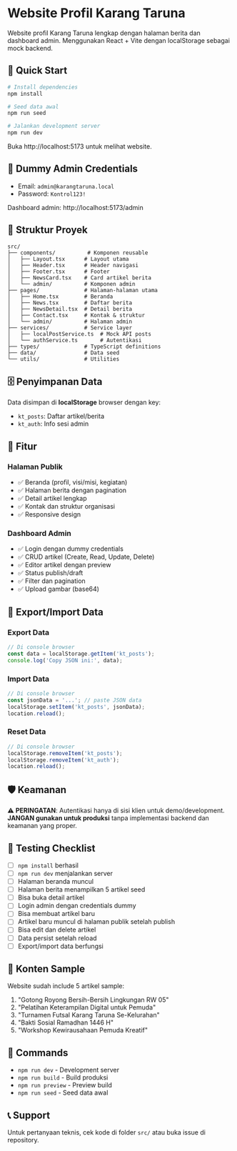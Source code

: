 # Website Profil Karang Taruna

Website profil Karang Taruna lengkap dengan halaman berita dan dashboard admin. Menggunakan React + Vite dengan localStorage sebagai mock backend.

## 🚀 Quick Start

```bash
# Install dependencies
npm install

# Seed data awal
npm run seed

# Jalankan development server
npm run dev
```

Buka http://localhost:5173 untuk melihat website.

## 🔑 Dummy Admin Credentials

- Email: `admin@karangtaruna.local`
- Password: `Kontrol123!`

Dashboard admin: http://localhost:5173/admin

## 📁 Struktur Proyek

```
src/
├── components/          # Komponen reusable
│   ├── Layout.tsx      # Layout utama
│   ├── Header.tsx      # Header navigasi
│   ├── Footer.tsx      # Footer
│   ├── NewsCard.tsx    # Card artikel berita
│   └── admin/          # Komponen admin
├── pages/              # Halaman-halaman utama
│   ├── Home.tsx        # Beranda
│   ├── News.tsx        # Daftar berita
│   ├── NewsDetail.tsx  # Detail berita
│   ├── Contact.tsx     # Kontak & struktur
│   └── admin/          # Halaman admin
├── services/           # Service layer
│   ├── localPostService.ts  # Mock API posts
│   └── authService.ts       # Autentikasi
├── types/              # TypeScript definitions
├── data/               # Data seed
└── utils/              # Utilities
```

## 🗄️ Penyimpanan Data

Data disimpan di **localStorage** browser dengan key:
- `kt_posts`: Daftar artikel/berita
- `kt_auth`: Info sesi admin

## 📝 Fitur

### Halaman Publik
- ✅ Beranda (profil, visi/misi, kegiatan)
- ✅ Halaman berita dengan pagination
- ✅ Detail artikel lengkap
- ✅ Kontak dan struktur organisasi
- ✅ Responsive design

### Dashboard Admin
- ✅ Login dengan dummy credentials
- ✅ CRUD artikel (Create, Read, Update, Delete)
- ✅ Editor artikel dengan preview
- ✅ Status publish/draft
- ✅ Filter dan pagination
- ✅ Upload gambar (base64)

## 🔄 Export/Import Data

### Export Data
```javascript
// Di console browser
const data = localStorage.getItem('kt_posts');
console.log('Copy JSON ini:', data);
```

### Import Data
```javascript
// Di console browser
const jsonData = '...'; // paste JSON data
localStorage.setItem('kt_posts', jsonData);
location.reload();
```

### Reset Data
```javascript
// Di console browser
localStorage.removeItem('kt_posts');
localStorage.removeItem('kt_auth');
location.reload();
```

## 🛡️ Keamanan

⚠️ **PERINGATAN**: Autentikasi hanya di sisi klien untuk demo/development. **JANGAN gunakan untuk produksi** tanpa implementasi backend dan keamanan yang proper.

## 🧪 Testing Checklist

- [ ] `npm install` berhasil
- [ ] `npm run dev` menjalankan server
- [ ] Halaman beranda muncul
- [ ] Halaman berita menampilkan 5 artikel seed
- [ ] Bisa buka detail artikel
- [ ] Login admin dengan credentials dummy
- [ ] Bisa membuat artikel baru
- [ ] Artikel baru muncul di halaman publik setelah publish
- [ ] Bisa edit dan delete artikel
- [ ] Data persist setelah reload
- [ ] Export/import data berfungsi

## 🎨 Konten Sample

Website sudah include 5 artikel sample:
1. "Gotong Royong Bersih-Bersih Lingkungan RW 05"
2. "Pelatihan Keterampilan Digital untuk Pemuda"
3. "Turnamen Futsal Karang Taruna Se-Kelurahan"
4. "Bakti Sosial Ramadhan 1446 H"
5. "Workshop Kewirausahaan Pemuda Kreatif"

## 🔧 Commands

- `npm run dev` - Development server
- `npm run build` - Build produksi
- `npm run preview` - Preview build
- `npm run seed` - Seed data awal

## 📞 Support

Untuk pertanyaan teknis, cek kode di folder `src/` atau buka issue di repository.